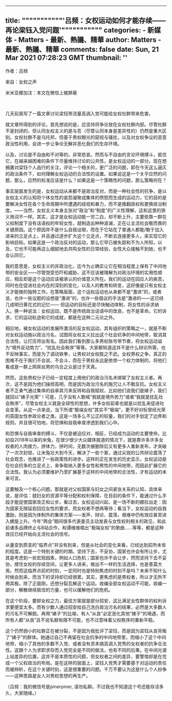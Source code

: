 
---
title: """""""""""'吕频：女权运动如何才能存续——再论梁钰入党问题'"""""""""""
categories: 
    - 新媒体
    - Matters - 最新、熱議、精華
author: Matters - 最新、熱議、精華
comments: false
date: Sun, 21 Mar 2021 07:28:23 GMT
thumbnail: ''
---

<div>   
<p>作者：吕频</p><p>来自：女权之声</p><p>米米亚娜加注：本文在微信上被屏蔽</p><p><br></p><p>几天前我写了一篇文章讨论梁钰带流量高调入党可能给女权社群带来危害。</p><p>就文章所得到的评论，首先想说的是，应坚持将争论放在女权社群内部。尽管社群不是封闭的，但认同女权主义的是与否（尽管认同本身是差异性的）仍然是重大区别。女权社群不是乌托邦，但基于男权眼光的窥视与骚扰，以及对女权争议的恶意政治性利用，会进一步让争论无解并恶化我们的生存环境。</p><p>以及，讨论是不自由和不对等的。非常悲哀。然而与不自由的言论环境搏斗，抵住它，在越来越困难的条件下尽量维持讨论的公共性，是女权运动的一部分。现在想搁置对梁钰个人品行的关注，评论一个相关的，更广泛的问题，即在今天这么逼仄的政治条件下，如何理解女权运动的合法性的设置。如果说这是一个关乎应然的问题，那么，应然的标准应该是什么？如果这是一个策略性的问题，那么策略何在？</p><p>事实层面发生的是，女权运动从来都不是政治反对，而是一种社会性的抗争，是以女权主义的认知将个体女性的哀怨凝聚成集体的愤怒而生成的运动力，它的目的是要解决女性在各个生命周期中所遭遇的歧视和暴力，而不是推翻政权和更换政治制度。——当然，女权主义本身主张对“政治”和“制度”的广义性理解，这和这里的狭义用词不一样。其实，这才是女权运动能一穷二白，却不断上升，主要依靠一群在父权制度下没有话语权的年轻女性，就制造出种种波澜，正在让主流社会敬而畏的关键原因。这个原因并不是什么自我设限，而在于它站在了普通人都能/敢于加入进来的立足点上，并且通过逐步扩大这个立足点，不断去连接更多人，来实现它的影响目标。如果这是一个政治反对的运动，那么它早已被失踪和不为人所知，以及，它也不可能再这么细腻地去共鸣女性的日常经验，女性大众接触不到她，也不会认同它。</p><p>我的意思是，女权主义的非政治化，迄今为止确实让它在相当程度上保有了中间地带的安全区——尽管饱受恐吓和威胁，这不应该被理解为对政治环境的实用性顺应，相反却是这个运动应该被承认的价值意义所在。我们的运动在回应人的疾苦，同时也在促进社会内在的深刻的变化，以及人的教育和转变，这好像是只有女权主义才能做的独特工作。在策略层面，这个运权运动也从来都不是“激进”的，或者说，也许一些议题的设想是“激进”的，也许一些倡议的手法是“激进的——这已经几成明日黄花式的记忆—— 但运动的目标还是尽快触动体制，将女性的诉求纳入。换一种说法：女权运动，既不是传统政治话语中的改良，也不是革命。它的诉求，它的运动轨迹和它的成就，都是在这种二元论之外。</p><p>相应地，被女权运动的发展所激活的反女权运动，其有组织的策略之一，就是不断对女权运动施以政治污名，试图将女权主义拉出这个社会抗争的中间地带，取消其合法性，让打压师出有名。因此我们看到那么多男权账号带节奏，将女权运动谥为“境外反动势力”、“扰乱社会秩序”等等。大家都知道这并不是什么辩论所需，也不反映事实，而是为了调动铁拳，让男权对女权胜之不武。女权男权之争，真正的困难不在于我们不会说、不会斗，而在于男权永远是依傍一个权力体制的，将他们看成是一群上网屌丝男的乌合之众是过于天真。</p><p>然而，这些男权分子已经一定程度上用他们的政治污名术绑架了女权主义者。再次，这不是因为他们操控高明，而是因为政治污名的施咒让人不敢反抗。女权主义者不乏勇气通过集体的自承其污来反转和自我赋权，比如他们说我们是婊子，我们就回以“婊子光荣”！可是，几乎没有人敢喊“我就是境外势力”或者“我就是扰乱社会秩序”，尽管女权主义就是全球性的思想，许多女权前辈也就是以扰乱来促进社会变革。从这一点来说，当下所谓“极端女权”其实不“极端”，更不好对标曾经光荣的英国女性参政论者之类。这是一场多么不公正的较量，我们的对手划定了边界和规则，并且很可怕地，将恐惧和自我审查渗透到我们心中。</p><p>和恐惧与自我审查的搏斗，不仅是被迫应对，相反，已经成为运动的主要使命。比如自2018年以来的米兔，在很少很少大众媒体报道的情况下，就是靠许多许多女权者的人肉接力，拼体力，拼时间，无数次被删除后又有更多人重新发布，才突破了一次次封锁，让米兔壮大到今天，解决了一些个案，通过尖锐的公共辩论震荡了社会观念，也推进了一些政策性的进步。这样的正在发生的历史显示，女权运动是在社会抗争的立足点上，来争取纳入更多女性和男性的中间地带，而因此扩展它的合法性。我认为必须要维护乃至扩展基于这样的中间地带的合法性，才有运动的未来可言。</p><p>这要触及一个核心问题，那就是对父权国家与妇女之间紧张关系的认知，具体来说，是评估：就妇女的资源平等分配和权利保障，在目前的条件下，能通过什么手段才能促使国家改正和让步。看过去，女权运动兴起，是一场不断的娜拉出走：因为国家无限延宕回应女性的要求，而女权者不想再等待；看当下，女权运动的自我激励，则是因为体制外的集体方案——发声、辩论、震荡，艰难中仍有效应甚至进入螺旋上升。今年“两会”期间很多代表委员主动发表与女性权利相关的政见，和此前诸多品牌终止与B站合作，和谭维维唱出‘’极端女权“的歌曲……等等，都是这种效应已经开始向主流社会的信号。</p><p>从量变到质变的“临界点”并没有到来，但是从社会的变化来看，已经达到前所未有的程度。这是一个特别关键的时期。坚持下去，不妥协，国家也许会有所让步，尤其是考虑到一些宏观因素，例如人口危机；国家也许不会让步，然而坚持下去不妥协，撑住女权的存续空间，让更多人进来，做出不一样的生活选择，也是善莫大焉。然而这临界点前的时刻，一定同时也是特别焦虑的时刻不是吗？未来不知什么时候会到来，而当下的坚持却已经很累。其实，更焦虑的是男权者，所以才无所不用其极。除了正面刚，还想分裂瓦解这个运动。收编全部女权运动不可能，收编一部分，解散继续抵住的力量，也可以缓解他们的危机。</p><p>在这个阶段，要卸女权之力，最佳方案就是部分招安，这比满足女性群体的权利诉求要便宜太多。而有少数人通过招安给自己洗白政治污名的结果，必然是大多数人的污名不可解脱。再用“婊子”的比喻，有人“从良”必定恶化其他“婊子”的境遇，而所有人都“从良”且不说名额有限不可能，也不过意味着父权秩序的重新平稳。</p><p>这个仍然弱小的社群正在被分裂，不是因为我批评了梁钰，而是因为梁钰从良背叛了“婊子”的群体。她通过自己不再留在社会抗争的中间地带里，而缩小了这个中间地带，缩小了其他的多数不入党、或者没有资本搞高调入党秀的女权者的抗争合法性。这跟个人为求职求存而入党完全是不同的做法，也有不同的后果。在中间光谱上站差异的位置，这并不是本质性的问题，但女权者之间的差异，要警惕却是在完成一个父权政治的布局。是在这样的层面上，梁钰入党秀才需要基于对运动的责任而被辨析，在这个关键时刻，这是很重要的问题。千万不要认为这是什么个人纷争——这种思路是女人对男权思想的再生产。</p><p>（吕频：我的微信号是pinerpiner, 请勿私聊。不过我也不知道这个号还能存活多久，大家随缘。）</p><p><br></p>  
</div>
            
